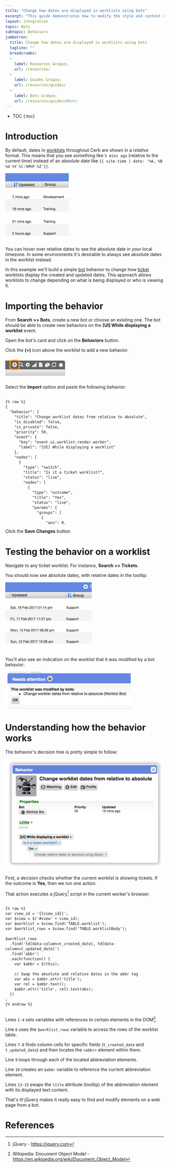 ```yaml
---
title: "Change how dates are displayed in worklists using bots"
excerpt: "This guide demonstrates how to modify the style and content of worklists using bot behaviors."
layout: integration
topic: Bots
subtopic: Behaviors
jumbotron:
  title: Change how dates are displayed in worklists using bots
  tagline: ""
  breadcrumbs:
  -
    label: Resources &raquo;
    url: /resources/
  -
    label: Guides &raquo;
    url: /resources/guides/
  -
    label: Bots &raquo;
    url: /resources/guides/#bots
---
```


* TOC
{:toc}

# Introduction

By default, dates in [worklists](/docs/workspaces/#worklists) throughout Cerb are shown in a _relative_ format.  This means that you see something like `5 mins ago` (relative to the current time) instead of an _absolute_ date like `{{ site.time | date: '%A, %B %d %Y %l:%M%P %Z'}}`.

<div class="cerb-screenshot">
<img src="/assets/images/guides/bots/worklist-dates/dates_pretty.png" class="screenshot">
</div>

You can hover over relative dates to see the absolute date in your local timezone.  In some environments it's desirable to always see absolute dates in the worklist instead.

In this example we'll build a simple [bot](/docs/bots/) behavior to change how [ticket](/docs/tickets/) worklists display the created and updated dates. This approach allows worklists to change depending on what is being displayed or who is viewing it.

# Importing the behavior

From **Search >> Bots**, create a new bot or choose an existing one.  The bot should be able to create new behaviors on the **[UI] While displaying a worklist** event.

Open the bot's card and click on the **Behaviors** button.

Click the **(+)** icon above the worklist to add a new behavior.

<div class="cerb-screenshot">
<img src="/assets/images/guides/common/worklist-add.png" class="screenshot">
</div>

Select the **Import** option and paste the following behavior:

<pre style="max-height:29.5em;">
<code class="language-json">
{% raw %}
{
  "behavior": {
    "title": "Change worklist dates from relative to absolute",
    "is_disabled": false,
    "is_private": false,
    "priority": 50,
    "event": {
      "key": "event.ui.worklist.render.worker",
      "label": "[UI] While displaying a worklist"
    },
    "nodes": [
      {
        "type": "switch",
        "title": "Is it a ticket worklist?",
        "status": "live",
        "nodes": [
          {
            "type": "outcome",
            "title": "Yes",
            "status": "live",
            "params": {
              "groups": [
                {
                  "any": 0,
                  "conditions": [
                    {
                      "condition": "context",
                      "oper": "in",
                      "values": [
                        "cerberusweb.contexts.ticket"
                      ]
                    }
                  ]
                }
              ]
            },
            "nodes": [
              {
                "type": "action",
                "title": "Change relative dates to absolute using jQuery",
                "status": "live",
                "params": {
                  "actions": [
                    {
                      "action": "exec_jquery",
                      "jquery_script": "var view_id = '{{view_id}}';\r\nvar $view = $('#view' + view_id);\r\nvar $worklist = $view.find('TABLE.worklist');\r\nvar $worklist_rows = $view.find('TABLE.worklistBody');\r\n\r\n$worklist_rows\r\n  .find('td[data-column=t_created_date], td[data-column=t_updated_date]')\r\n  .find('abbr')\r\n  .each(function() {\r\n  var $abbr = $(this);\r\n\r\n  \/\/ Swap the absolute and relative dates in the abbr tag\r\n  var abs = $abbr.attr('title');\r\n  var rel = $abbr.text();\r\n  $abbr.attr('title', rel).text(abs);\r\n  })\r\n;\r\n"
                    }
                  ]
                }
              }
            ]
          }
        ]
      }
    ]
  }
}
{% endraw %}
</code>
</pre>

Click the **Save Changes** button.

# Testing the behavior on a worklist

Navigate to any ticket worklist. For instance, **Search >> Tickets**.

You should now see absolute dates, with relative dates in the tooltip:

<div class="cerb-screenshot">
<img src="/assets/images/guides/bots/worklist-dates/dates_absolute.png" class="screenshot">
</div>

You'll also see an indication on the worklist that it was modified by a bot behavior:

<div class="cerb-screenshot">
<img src="/assets/images/guides/bots/worklist-dates/bot_modified.png" class="screenshot">
</div>

# Understanding how the behavior works

The behavior's decision tree is pretty simple to follow:

<div class="cerb-screenshot">
<img src="/assets/images/guides/bots/worklist-dates/behavior.png" class="screenshot">
</div>

First, a decision checks whether the current worklist is showing tickets. If the outcome is **Yes**, then we run one action.

That action executes a jQuery[^jquery] script in the current worker's browser:

<pre>
<code class="language-javascript line-numbers">
{% raw %}
var view_id = '{{view_id}}';
var $view = $('#view' + view_id);
var $worklist = $view.find('TABLE.worklist');
var $worklist_rows = $view.find('TABLE.worklistBody');

$worklist_rows
  .find('td[data-column=t_created_date], td[data-column=t_updated_date]')
  .find('abbr')
  .each(function() {
    var $abbr = $(this);
    
    // Swap the absolute and relative dates in the abbr tag
    var abs = $abbr.attr('title');
    var rel = $abbr.text();
    $abbr.attr('title', rel).text(abs);
  })
;
{% endraw %}
</code>
</pre>

Lines `1-4` sets variables with references to certain elements in the DOM[^dom].

Line `6` uses the `$worklist_rows` variable to access the rows of the worklist table.

Lines `7-8` finds column cells for specific fields (`t_created_date` and `t_updated_date`) and then locates the `<abbr>` element within them.
	
Line `9` loops through each of the located abbreviation elements.

Line `10` creates an `$abbr` variable to reference the current abbreviation element.

Lines `13-15` swaps the `title` attribute (tooltip) of the abbreviation element with its displayed text content.

That's it!  jQuery makes it really easy to find and modify elements on a web page from a bot.

# References

[^dom]: Wikipedia: Document Object Model - <https://en.wikipedia.org/wiki/Document_Object_Model>
[^jquery]: jQuery - <https://jquery.com>